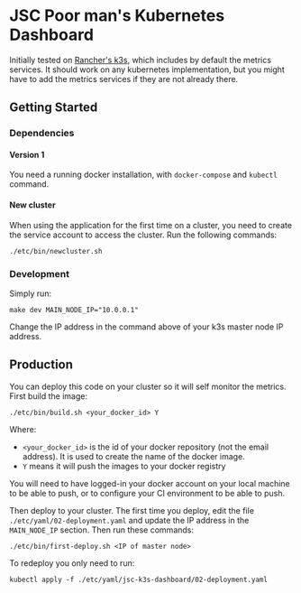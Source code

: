 # JSC Poor man's Kubernetes Dashboard

Initially tested on [Rancher's k3s](https://rancher.com/products/k3s), which includes by default the metrics services. It should work on any kubernetes implementation, but you might have to add the metrics services if they are not already there.

## Getting Started

### Dependencies

#### Version 1

You need a running docker installation, with `docker-compose`  and `kubectl` command.

#### New cluster

When using the application for the first time on a cluster, you need to create the service account to access the cluster. Run the following commands:
```
./etc/bin/newcluster.sh
```

### Development

Simply run:
```
make dev MAIN_NODE_IP="10.0.0.1"
```

Change the IP address in the command above of your k3s master node IP address.

## Production

You can deploy this code on your cluster so it will self monitor the metrics.
First build the image:
```
./etc/bin/build.sh <your_docker_id> Y
```

Where:
- `<your_docker_id>` is the id of your docker repository (not the email address). It is used to create the name of the docker image.
- `Y` means it will push the images to your docker registry

You will need to have logged-in your docker account on your local machine to be able to push, or to configure your CI environment to be able to push.

Then deploy to your cluster. The first time you deploy, edit the file `./etc/yaml/02-deployment.yaml` and update the IP address in the `MAIN_NODE_IP` section.
Then run these commands:
```
./etc/bin/first-deploy.sh <IP of master node>
```

To redeploy you only need to run:
```
kubectl apply -f ./etc/yaml/jsc-k3s-dashboard/02-deployment.yaml
```